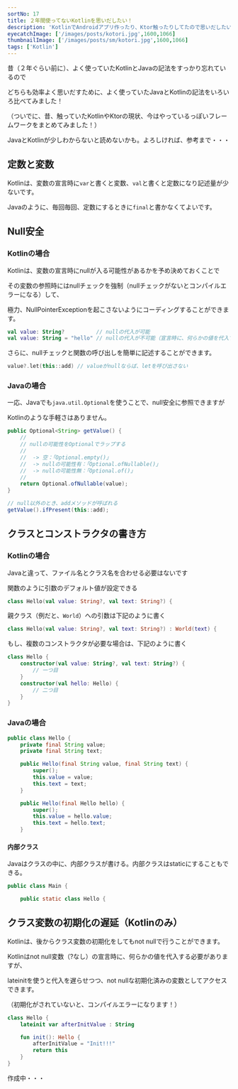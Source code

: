 ```yaml
---
sortNo: 17
title: ２年間使ってないKotlinを思いだしたい！
description: 'KotlinでAndroidアプリ作ったり、Ktor触ったりしてたので思いだしたい！'
eyecatchImage: ['/images/posts/kotori.jpg',1600,1066]
thumbnailImage: ['/images/posts/sm/kotori.jpg',1600,1066]
tags: ['Kotlin']
---
```


昔（２年ぐらい前に）、よく使っていたKotlinとJavaの記法をすっかり忘れているので

どちらも効率よく思いだすために、よく使っていたJavaとKotlinの記法をいろいろ比べてみました！

（ついでに、昔、触っていたKotlinやKtorの現状、今はやっているっぽいフレームワークをまとめてみました！）

JavaとKotlinが少しわからないと読めないかも。よろしければ、参考まで・・・

## 定数と変数

Kotlinは、変数の宣言時に`var`と書くと変数、`val`と書くと定数になり記述量が少ないです。

Javaのように、毎回毎回、定数にするときに`final`と書かなくてよいです。

## Null安全

### Kotlinの場合

Kotlinは、変数の宣言時にnullが入る可能性があるかを予め決めておくことで

その変数の参照時にはnullチェックを強制（nullチェックがないとコンパイルエラーになる）して、

極力、NullPointerExceptionを起こさないようにコーディングすることができます。

```kotlin
val value: String?          // nullの代入が可能
val value: String = "hello" // nullの代入が不可能（宣言時に、何らかの値を代入する必要がある）
```

さらに、nullチェックと関数の呼び出しを簡単に記述することができます。

```kotlin
value?.let(this::add) // valueがnullならば、letを呼び出さない
```

### Javaの場合

一応、Javaでも`java.util.Optional`を使うことで、null安全に参照できますが

Kotlinのような手軽さはありません。

```java
public Optional<String> getValue() {
	//
	// nullの可能性をOptionalでラップする
	//
	//  -> 空：「Optional.empty()」
	//  -> nullの可能性有：「Optional.ofNullable()」
	//  -> nullの可能性無：「Optional.of()」
	//
	return Optional.ofNullable(value);
}
```

```java
// null以外のとき、addメソッドが呼ばれる
getValue().ifPresent(this::add);
```

## クラスとコンストラクタの書き方

### Kotlinの場合

Javaと違って、ファイル名とクラス名を合わせる必要はないです

関数のように引数のデフォルト値が設定できる

```kotlin
class Hello(val value: String?, val text: String?) {
```

親クラス（例だと、`World`）への引数は下記のように書く

```kotlin
class Hello(val value: String?, val text: String?) : World(text) {
```

もし、複数のコンストラクタが必要な場合は、下記のように書く

```kotlin
class Hello {
    constructor(val value: String?, val text: String?) {
        // 一つ目
    }
    constructor(val hello: Hello) {
        // 二つ目
    }
}
```

### Javaの場合

```java
public class Hello {
	private final String value;
	private final String text;

	public Hello(final String value, final String text) {
		super();
		this.value = value;
		this.text = text;
	}

	public Hello(final Hello hello) {
		super();
		this.value = hello.value;
		this.text = hello.text;
	}
```

#### 内部クラス

Javaはクラスの中に、内部クラスが書ける。内部クラスはstaticにすることもできる。

```java
public class Main {

	public static class Hello {
```

## クラス変数の初期化の遅延（Kotlinのみ）

Kotlinは、後からクラス変数の初期化をしてもnot nullで行うことができます。

Kotlinはnot null変数（?なし）の宣言時に、何らかの値を代入する必要がありますが、

lateinitを使うと代入を遅らせつつ、not nullな初期化済みの変数としてアクセスできます。

（初期化がされていないと、コンパイルエラーになります！）

```kotlin
class Hello {
	lateinit var afterInitValue : String

	fun init(): Hello {
		afterInitValue = "Init!!!"
		return this
	}
}
```



作成中・・・
